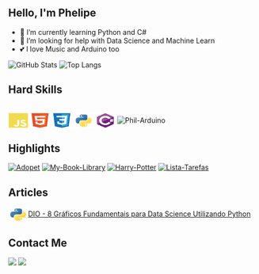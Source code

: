 ## Hello, I'm Phelipe

- 🌱 I’m currently learning Python and C#
- 🤞 I’m looking for help with Data Science and Machine Learn
- 💕 I love Music and Arduino too


![GitHub Stats](https://github-readme-stats.vercel.app/api?username=philtisoni&theme=transparent&bg_color=000&border_color=30A3DC&show_icons=true&icon_color=30A3DC&title_color=E94D5F&text_color=FFF)
![Top Langs](https://github-readme-stats-git-masterrstaa-rickstaa.vercel.app/api/top-langs/?username=philtisoni&bg_color=000&border_color=30A3DC&title_color=E94D5F&text_color=FFF)

## Hard Skills

<div style="display: inline_block"><br>
  <img align="center" alt="Phil-Js" height="30" width="40" src="https://raw.githubusercontent.com/devicons/devicon/master/icons/javascript/javascript-plain.svg">
  <img align="center" alt="Phil-HTML" height="30" width="40" src="https://raw.githubusercontent.com/devicons/devicon/master/icons/html5/html5-original.svg">
  <img align="center" alt="Phil-CSS" height="30" width="40" src="https://raw.githubusercontent.com/devicons/devicon/master/icons/css3/css3-original.svg">
  <img align="center" alt="Phil-Python" height="30" width="40" src="https://raw.githubusercontent.com/devicons/devicon/master/icons/python/python-original.svg">
  <img align="center" alt="Phil-Csharp" height="30" width="40" src="https://raw.githubusercontent.com/devicons/devicon/master/icons/csharp/csharp-original.svg">
  <img align="center" alt="Phil-Arduino" height="30" width="40" src="https://cdn.jsdelivr.net/gh/devicons/devicon/icons/arduino/arduino-original.svg"">
</div>


## Highlights

[![Adopet](https://github-readme-stats.vercel.app/api/pin/?username=philtisoni&repo=Alura.Adopet&bg_color=000&border_color=30A3DC&show_icons=true&icon_color=30A3DC&title_color=E94D5F&text_color=FFF)](https://github.com/PhilTisoni/Alura.Adopet)  [![My-Book-Library](https://github-readme-stats.vercel.app/api/pin/?username=philtisoni&repo=CodeRDIversity-My_Book_Library&bg_color=000&border_color=30A3DC&show_icons=true&icon_color=30A3DC&title_color=E94D5F&text_color=FFF)](https://github.com/PhilTisoni/CodeRDIversity-My_Book_Library)
[![Harry-Potter](https://github-readme-stats.vercel.app/api/pin/?username=philtisoni&repo=Arduino-Harry_Potter_Theme&bg_color=000&border_color=30A3DC&show_icons=true&icon_color=30A3DC&title_color=E94D5F&text_color=FFF)](https://github.com/PhilTisoni/Arduino-Harry_Potter_Theme)  [![Lista-Tarefas](https://github-readme-stats.vercel.app/api/pin/?username=philtisoni&repo=CodeRDIversity-API_Lista_Tarefas&bg_color=000&border_color=30A3DC&show_icons=true&icon_color=30A3DC&title_color=E94D5F&text_color=FFF)](https://github.com/PhilTisoni/CodeRDIversity-API_Lista_Tarefas.git) 

## Articles

<img align="center" alt="Phil-Python" height="30" width="40" src="https://raw.githubusercontent.com/devicons/devicon/master/icons/python/python-original.svg">[DIO - 8 Gráficos Fundamentais para Data Science Utilizando Python](https://web.dio.me/articles/8-graficos-fundamentais-para-data-science-utilizando-python?back=%2Farticles&page=1&order=oldest)

## Contact Me
 
<div> 
  <a href = mailto:phelipe.tisoni@gmail.com><img src="https://img.shields.io/badge/-Gmail-%23333?style=for-the-badge&logo=gmail&logoColor=white" target="_blank"></a>
  <a href="https://www.linkedin.com/in/phelipetisoni/" target="_blank"><img src="https://img.shields.io/badge/-LinkedIn-%230077B5?style=for-the-badge&logo=linkedin&logoColor=white" target="_blank"></a> 
  
</div>
